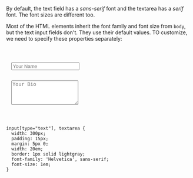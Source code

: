 By default, the text field has a *sans-serif* font and the textarea has a *serif* font. The font sizes are different too.

Most of the HTML elements inherit the font family and font size from `body`, but the text input fields don't. They use their default values. TO customize, we need to specify these properties separately:

<codeblock language="css" type="lesson">
<code>
<panel language="html">
<form>
  <input type="text" placeholder="Your Name">
  <br>
  <textarea rows="4" placeholder="Your Bio"></textarea>
</form>
</panel>
<panel language="css">
input[type="text"], textarea {
  width: 300px;
  padding: 15px;
  margin: 5px 0;
  width: 20em;
  border: 1px solid lightgray;
  font-family: 'Helvetica', sans-serif;
  font-size: 1em;
}
</panel>
</code>
</codeblock>